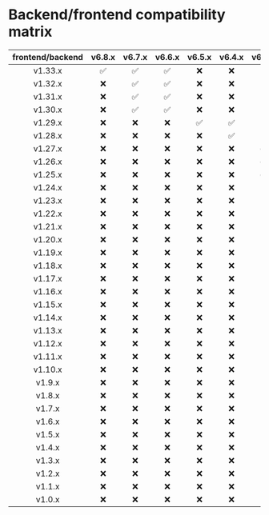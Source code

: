 # Backend/frontend compatibility matrix

| frontend/backend | v6.8.x | v6.7.x | v6.6.x | v6.5.x | v6.4.x | v6.3.x | v6.2.x | v6.1.x | v6.0.x | v5.4.x | v5.3.x | v5.2.x | v5.1.x | v5.0.x |
|:----------------:|:------:|:------:|:------:|:------:|:------:|:------:|:------:|:------:|:------:|:------:|:------:|:------:|:------:|:------:|
|      v1.33.x     |    ✅   |    ✅   |    ✅   |    ❌   |    ❌   |    ❌   |    ❌   |    ❌   |    ❌   |    ❌   |    ❌   |    ❌   |    ❌   |    ❌   |
|      v1.32.x     |    ❌   |    ✅   |    ✅   |    ❌   |    ❌   |    ❌   |    ❌   |    ❌   |    ❌   |    ❌   |    ❌   |    ❌   |    ❌   |    ❌   |
|      v1.31.x     |    ❌   |    ✅   |    ✅   |    ❌   |    ❌   |    ❌   |    ❌   |    ❌   |    ❌   |    ❌   |    ❌   |    ❌   |    ❌   |    ❌   |
|      v1.30.x     |    ❌   |    ✅   |    ✅   |    ❌   |    ❌   |    ❌   |    ❌   |    ❌   |    ❌   |    ❌   |    ❌   |    ❌   |    ❌   |    ❌   |
|      v1.29.x     |    ❌   |    ❌   |    ❌   |    ✅   |    ✅   |    ❌   |    ❌   |    ❌   |    ❌   |    ❌   |    ❌   |    ❌   |    ❌   |    ❌   |
|      v1.28.x     |    ❌   |    ❌   |    ❌   |    ❌   |    ✅   |    ❌   |    ❌   |    ❌   |    ❌   |    ❌   |    ❌   |    ❌   |    ❌   |    ❌   |
|      v1.27.x     |    ❌   |    ❌   |    ❌   |    ❌   |    ❌   |    ✅   |    ✅   |    ❌   |    ❌   |    ❌   |    ❌   |    ❌   |    ❌   |    ❌   |
|      v1.26.x     |    ❌   |    ❌   |    ❌   |    ❌   |    ❌   |    ✅   |    ✅   |    ❌   |    ❌   |    ❌   |    ❌   |    ❌   |    ❌   |    ❌   |
|      v1.25.x     |    ❌   |    ❌   |    ❌   |    ❌   |    ❌   |    ✅   |    ✅   |    ❌   |    ❌   |    ❌   |    ❌   |    ❌   |    ❌   |    ❌   |
|      v1.24.x     |    ❌   |    ❌   |    ❌   |    ❌   |    ❌   |    ❌   |    ❌   |    ✅   |    ❌   |    ❌   |    ❌   |    ❌   |    ❌   |    ❌   |
|      v1.23.x     |    ❌   |    ❌   |    ❌   |    ❌   |    ❌   |    ❌   |    ❌   |    ✅   |    ❌   |    ❌   |    ❌   |    ❌   |    ❌   |    ❌   |
|      v1.22.x     |    ❌   |    ❌   |    ❌   |    ❌   |    ❌   |    ❌   |    ❌   |    ❌   |    ✅   |    ❌   |    ❌   |    ❌   |    ❌   |    ❌   |
|      v1.21.x     |    ❌   |    ❌   |    ❌   |    ❌   |    ❌   |    ❌   |    ❌   |    ❌   |    ✅   |    ❌   |    ❌   |    ❌   |    ❌   |    ❌   |
|      v1.20.x     |    ❌   |    ❌   |    ❌   |    ❌   |    ❌   |    ❌   |    ❌   |    ❌   |    ❌   |    ✅   |    ❌   |    ❌   |    ❌   |    ❌   |
|      v1.19.x     |    ❌   |    ❌   |    ❌   |    ❌   |    ❌   |    ❌   |    ❌   |    ❌   |    ❌   |    ❌   |    ✅   |    ❌   |    ❌   |    ❌   |
|      v1.18.x     |    ❌   |    ❌   |    ❌   |    ❌   |    ❌   |    ❌   |    ❌   |    ❌   |    ❌   |    ❌   |    ✅   |    ❌   |    ❌   |    ❌   |
|      v1.17.x     |    ❌   |    ❌   |    ❌   |    ❌   |    ❌   |    ❌   |    ❌   |    ❌   |    ❌   |    ❌   |    ✅   |    ❌   |    ❌   |    ❌   |
|      v1.16.x     |    ❌   |    ❌   |    ❌   |    ❌   |    ❌   |    ❌   |    ❌   |    ❌   |    ❌   |    ❌   |    ✅   |    ❌   |    ❌   |    ❌   |
|      v1.15.x     |    ❌   |    ❌   |    ❌   |    ❌   |    ❌   |    ❌   |    ❌   |    ❌   |    ❌   |    ❌   |    ❌   |    ✅   |    ❌   |    ❌   |
|      v1.14.x     |    ❌   |    ❌   |    ❌   |    ❌   |    ❌   |    ❌   |    ❌   |    ❌   |    ❌   |    ❌   |    ❌   |    ✅   |    ❌   |    ❌   |
|      v1.13.x     |    ❌   |    ❌   |    ❌   |    ❌   |    ❌   |    ❌   |    ❌   |    ❌   |    ❌   |    ❌   |    ❌   |    ✅   |    ❌   |    ❌   |
|      v1.12.x     |    ❌   |    ❌   |    ❌   |    ❌   |    ❌   |    ❌   |    ❌   |    ❌   |    ❌   |    ❌   |    ❌   |    ✅   |    ❌   |    ❌   |
|      v1.11.x     |    ❌   |    ❌   |    ❌   |    ❌   |    ❌   |    ❌   |    ❌   |    ❌   |    ❌   |    ❌   |    ❌   |    ✅   |    ❌   |    ❌   |
|      v1.10.x     |    ❌   |    ❌   |    ❌   |    ❌   |    ❌   |    ❌   |    ❌   |    ❌   |    ❌   |    ❌   |    ❌   |    ✅   |    ❌   |    ❌   |
|      v1.9.x      |    ❌   |    ❌   |    ❌   |    ❌   |    ❌   |    ❌   |    ❌   |    ❌   |    ❌   |    ❌   |    ❌   |    ✅   |    ❌   |    ❌   |
|      v1.8.x      |    ❌   |    ❌   |    ❌   |    ❌   |    ❌   |    ❌   |    ❌   |    ❌   |    ❌   |    ❌   |    ❌   |    ✅   |    ❌   |    ❌   |
|      v1.7.x      |    ❌   |    ❌   |    ❌   |    ❌   |    ❌   |    ❌   |    ❌   |    ❌   |    ❌   |    ❌   |    ❌   |    ✅   |    ❌   |    ❌   |
|      v1.6.x      |    ❌   |    ❌   |    ❌   |    ❌   |    ❌   |    ❌   |    ❌   |    ❌   |    ❌   |    ❌   |    ❌   |    ✅   |    ❌   |    ❌   |
|      v1.5.x      |    ❌   |    ❌   |    ❌   |    ❌   |    ❌   |    ❌   |    ❌   |    ❌   |    ❌   |    ❌   |    ❌   |    ✅   |    ❌   |    ❌   |
|      v1.4.x      |    ❌   |    ❌   |    ❌   |    ❌   |    ❌   |    ❌   |    ❌   |    ❌   |    ❌   |    ❌   |    ❌   |    ❌   |    ✅   |    ❌   |
|      v1.3.x      |    ❌   |    ❌   |    ❌   |    ❌   |    ❌   |    ❌   |    ❌   |    ❌   |    ❌   |    ❌   |    ❌   |    ❌   |    ✅   |    ❌   |
|      v1.2.x      |    ❌   |    ❌   |    ❌   |    ❌   |    ❌   |    ❌   |    ❌   |    ❌   |    ❌   |    ❌   |    ❌   |    ❌   |    ✅   |    ❌   |
|      v1.1.x      |    ❌   |    ❌   |    ❌   |    ❌   |    ❌   |    ❌   |    ❌   |    ❌   |    ❌   |    ❌   |    ❌   |    ❌   |    ✅   |    ❌   |
|      v1.0.x      |    ❌   |    ❌   |    ❌   |    ❌   |    ❌   |    ❌   |    ❌   |    ❌   |    ❌   |    ❌   |    ❌   |    ❌   |    ✅   |    ✅   |